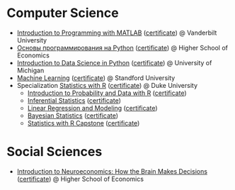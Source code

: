 # Computer Science 

 - [Introduction to Programming with MATLAB](https://www.coursera.org/learn/matlab/home/welcome) ([certificate](https://coursera.org/share/d6d2fa8c9d6803bd08c344c389a58c0a)) @ Vanderbilt University
 - [Основы программирования на Python](https://www.coursera.org/learn/python-osnovy-programmirovaniya) ([certificate](https://coursera.org/share/e6453ebeb45b32de22594b15a2db8131)) @ Higher School of Economics
 - [Introduction to Data Science in Python](https://www.coursera.org/learn/python-data-analysis) ([certificate](https://coursera.org/share/96263eaf65b486f1b9b1c5ded7de28f8)) @ University of Michigan
 - [Machine Learning](https://www.coursera.org/learn/machine-learning) ([certificate](https://coursera.org/share/ef2564c8c93294169431ec8ab66b2eec)) @ Standford University
 - Specialization [Statistics with R](https://www.coursera.org/specializations/statistics) ([certificate](https://coursera.org/share/69ded6161fbc9121e6c705fc6c070b6d)) @ Duke University
   - [Introduction to Probability and Data with R](https://www.coursera.org/learn/probability-intro) ([certificate](https://coursera.org/share/263768b92064b3bdbf0e1edd36b655f3))
   - [Inferential Statistics](https://www.coursera.org/learn/inferential-statistics-intro) ([certificate](https://coursera.org/share/263768b92064b3bdbf0e1edd36b655f3))
   - [Linear Regression and Modeling](https://www.coursera.org/learn/linear-regression-model) ([certificate](https://coursera.org/share/b9124629d4333164a892acfdaa82ca40))
   - [Bayesian Statistics](https://www.coursera.org/learn/bayesian) ([certificate](https://coursera.org/share/104e6192af9e421d67c87535ca097861))
   - [Statistics with R Capstone](https://www.coursera.org/learn/statistics-project) ([certificate](https://coursera.org/share/e647fd1f2836388b8c88cd2d3d9ec08f))    
    

 # Social Sciences
 - [Introduction to Neuroeconomics: How the Brain Makes Decisions](https://www.coursera.org/learn/neuroeconomics/home/welcome) ([certificate](https://coursera.org/share/4599e017d98fd0101a5f94af74c76bc2)) @ Higher School of Economics
